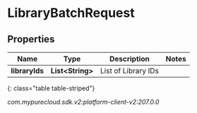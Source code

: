 # LibraryBatchRequest


## Properties

| Name | Type | Description | Notes |
| ------------ | ------------- | ------------- | ------------- |
| **libraryIds** | **List&lt;String&gt;** | List of Library IDs |  |
{: class="table table-striped"}




_com.mypurecloud.sdk.v2:platform-client-v2:207.0.0_
